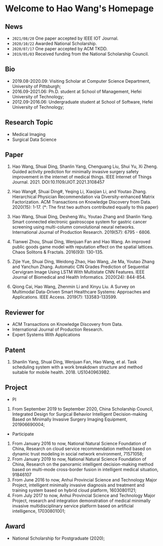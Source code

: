 # Welcome to Hao Wang's Homepage

## News

- `2021/08/20` One paper accepted by IEEE IOT Journal.
- `2020/10/22` Awarded National Scholarship.
- `2020/07/17` One paper accepted by ACM TKDD.
- `2019/05/03` Received funding from the National Scholarship Council.

## Bio

- 2019.08-2020.09: Visiting Scholar at Computer Science Department, University of Pittsburgh;
- 2016.09-2021.06: Ph.D. student at School of Management, Hefei University of Technology;
- 2012.09-2016.06: Undergraduate student at School of Software, Hefei University of Technology;

## Research Topic

- Medical Imaging
- Surgical Data Science

## Paper


1. Hao Wang, Shuai Ding, Shanlin Yang, Chenguang Liu, Shui Yu, Xi Zheng. Guided activity prediction for minimally invasive surgery safety improvement in the internet of medical things. IEEE Internet of Things Journal. 2021. DOI:10.1109/JIOT.2021.3108457

2. Hao Wang\#, Shuai Ding\#, Yeqing Li, Xiaojian Li, and Youtao Zhang. Hierarchical Physician Recommendation via Diversity-enhanced Matrix Factorization. ACM Transactions on Knowledge Discovery from Data. 2020(15): 1-17. (\*: The first two authors contributed equally to this paper)

3. Hao Wang, Shuai Ding, Desheng Wu, Youtao Zhang and Shanlin Yang. Smart connected electronic gastroscope system for gastric cancer screening using multi-column convolutional neural networks. International Journal of Production Research. 2019(57): 6795 - 6806.

4. Tianwei Zhou, Shuai Ding, Wenjuan Fan and Hao Wang. An improved public goods game model with reputation effect on the spatial lattices. Chaos Solitons & Fractals. 2016(93): 130-135.

5. Zijie Yue, Shuai Ding, Weidong Zhao, Hao Wang, Jie Ma, Youtao Zhang and Yanchun Zhang. Automatic CIN Grades Prediction of Sequential Cervigram Image Using LSTM With Multistate CNN Features. IEEE Journal of Biomedical and Health Informatics. 2020(24): 844-854.

6. Qiong Cai, Hao Wang, Zhenmin Li and Xinyu Liu. A Survey on Multimodal Data-Driven Smart Healthcare Systems: Approaches and Applications. IEEE Access. 2019(7): 133583-133599.

## Reviewer for

- ACM Transactions on Knowledge Discovery from Data.
- International Journal of Production Research.
- Expert Systems With Applications

## Patent

1. Shanlin Yang, Shuai Ding, Wenjuan Fan, Hao Wang, et al. Task scheduling system with a work breakdown structure and method suitable for mobile health. 2018. US10409639B2.

## Project

- PI

1. From September 2019 to September 2020, China Scholarship Council, Integrated Design for Surgical Behavior Intelligent Decision-making Based on Minimally Invasive Surgery Imaging Equipment, 201906690004;

- Participate

1. From January 2016 to now, National Natural Science Foundation of China, Research on cloud service recommendation method based on dynamic trust modeling in social network environment, 71571058;
2. From January 2019 to now, National Natural Science Foundation of China, Research on the panoramic intelligent decision-making method based on multi-mode cross-border fusion in intelligent medical situation, 91846107
3. From June 2016 to now, Anhui Provincial Science and Technology Major Project, intelligent minimally invasive diagnosis and treatment and training system based on hybrid cloud platform, 16030801121;
4. From July 2017 to now, Anhui Provincial Science and Technology Major Project, research and integration demonstration of medical minimally invasive multidisciplinary service platform based on artificial intelligence, 17030801001;

## Award

- National Scholarship for Postgraduate (2020);
